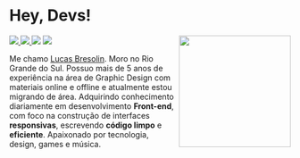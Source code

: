 # Hey, Devs!

<img align="right" height="200px" src="https://cdn.dribbble.com/users/2459439/screenshots/5314041/gamerpeople1_3.gif" />

<p align="left">
  <a href="mailto:lucasbresolin@live.com">
    <img src="https://img.shields.io/badge/-lucasbresolin@live.com-6633cc?style=flat-square&logo=Gmail&logoColor=white&link=mailto:lucasbresolin@live.com" />
  </a>
  <a href="https://www.linkedin.com/in/lucasbresolin">
    <img src="https://img.shields.io/badge/-Lucas%20Bresolin-6633cc?style=flat-square&logo=Linkedin&logoColor=white&link=https://www.linkedin.com/in/lucasbresolin" />
  </a>
  <a>
    <img src="https://img.shields.io/badge/Lucas Bresolin%238277-6633cc?style=flat-square&logo=Discord&logoColor=white" />
  </a>
  <a href="https://github.com/lucasbresolin/?tab=follow">
    <img src="https://img.shields.io/github/followers/lucasbresolin?label=Follow&style=social" />
  </a>
</p>

Me chamo <a href="https://lucasbresolin.github.io">Lucas Bresolin</a>. Moro no Rio Grande do Sul. Possuo mais de 5 anos de experiência na área de Graphic Design com materiais online e offline e atualmente estou migrando de área. Adquirindo conhecimento diariamente em desenvolvimento **Front-end**, com foco na construção de interfaces **responsivas**, escrevendo **código limpo** e **eficiente**. Apaixonado por tecnologia, design, games e música.
